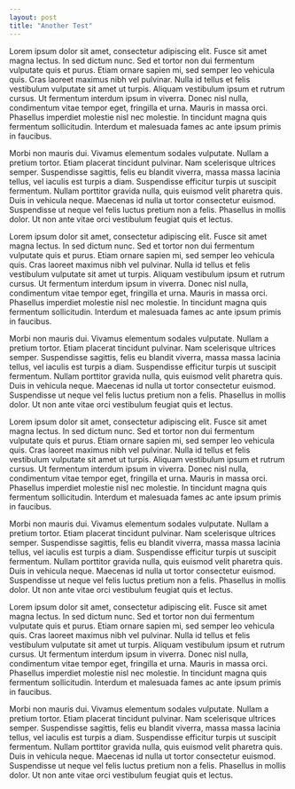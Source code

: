 ```yaml
---
layout: post
title: "Another Test"
---
```

Lorem ipsum dolor sit amet, consectetur adipiscing elit. Fusce sit amet magna lectus. In sed dictum nunc. Sed et tortor non dui fermentum vulputate quis et purus. Etiam ornare sapien mi, sed semper leo vehicula quis. Cras laoreet maximus nibh vel pulvinar. Nulla id tellus et felis vestibulum vulputate sit amet ut turpis. Aliquam vestibulum ipsum et rutrum cursus. Ut fermentum interdum ipsum in viverra. Donec nisl nulla, condimentum vitae tempor eget, fringilla et urna. Mauris in massa orci. Phasellus imperdiet molestie nisl nec molestie. In tincidunt magna quis fermentum sollicitudin. Interdum et malesuada fames ac ante ipsum primis in faucibus.

Morbi non mauris dui. Vivamus elementum sodales vulputate. Nullam a pretium tortor. Etiam placerat tincidunt pulvinar. Nam scelerisque ultrices semper. Suspendisse sagittis, felis eu blandit viverra, massa massa lacinia tellus, vel iaculis est turpis a diam. Suspendisse efficitur turpis ut suscipit fermentum. Nullam porttitor gravida nulla, quis euismod velit pharetra quis. Duis in vehicula neque. Maecenas id nulla ut tortor consectetur euismod. Suspendisse ut neque vel felis luctus pretium non a felis. Phasellus in mollis dolor. Ut non ante vitae orci vestibulum feugiat quis et lectus.

Lorem ipsum dolor sit amet, consectetur adipiscing elit. Fusce sit amet magna lectus. In sed dictum nunc. Sed et tortor non dui fermentum vulputate quis et purus. Etiam ornare sapien mi, sed semper leo vehicula quis. Cras laoreet maximus nibh vel pulvinar. Nulla id tellus et felis vestibulum vulputate sit amet ut turpis. Aliquam vestibulum ipsum et rutrum cursus. Ut fermentum interdum ipsum in viverra. Donec nisl nulla, condimentum vitae tempor eget, fringilla et urna. Mauris in massa orci. Phasellus imperdiet molestie nisl nec molestie. In tincidunt magna quis fermentum sollicitudin. Interdum et malesuada fames ac ante ipsum primis in faucibus.

Morbi non mauris dui. Vivamus elementum sodales vulputate. Nullam a pretium tortor. Etiam placerat tincidunt pulvinar. Nam scelerisque ultrices semper. Suspendisse sagittis, felis eu blandit viverra, massa massa lacinia tellus, vel iaculis est turpis a diam. Suspendisse efficitur turpis ut suscipit fermentum. Nullam porttitor gravida nulla, quis euismod velit pharetra quis. Duis in vehicula neque. Maecenas id nulla ut tortor consectetur euismod. Suspendisse ut neque vel felis luctus pretium non a felis. Phasellus in mollis dolor. Ut non ante vitae orci vestibulum feugiat quis et lectus.

Lorem ipsum dolor sit amet, consectetur adipiscing elit. Fusce sit amet magna lectus. In sed dictum nunc. Sed et tortor non dui fermentum vulputate quis et purus. Etiam ornare sapien mi, sed semper leo vehicula quis. Cras laoreet maximus nibh vel pulvinar. Nulla id tellus et felis vestibulum vulputate sit amet ut turpis. Aliquam vestibulum ipsum et rutrum cursus. Ut fermentum interdum ipsum in viverra. Donec nisl nulla, condimentum vitae tempor eget, fringilla et urna. Mauris in massa orci. Phasellus imperdiet molestie nisl nec molestie. In tincidunt magna quis fermentum sollicitudin. Interdum et malesuada fames ac ante ipsum primis in faucibus.

Morbi non mauris dui. Vivamus elementum sodales vulputate. Nullam a pretium tortor. Etiam placerat tincidunt pulvinar. Nam scelerisque ultrices semper. Suspendisse sagittis, felis eu blandit viverra, massa massa lacinia tellus, vel iaculis est turpis a diam. Suspendisse efficitur turpis ut suscipit fermentum. Nullam porttitor gravida nulla, quis euismod velit pharetra quis. Duis in vehicula neque. Maecenas id nulla ut tortor consectetur euismod. Suspendisse ut neque vel felis luctus pretium non a felis. Phasellus in mollis dolor. Ut non ante vitae orci vestibulum feugiat quis et lectus.

Lorem ipsum dolor sit amet, consectetur adipiscing elit. Fusce sit amet magna lectus. In sed dictum nunc. Sed et tortor non dui fermentum vulputate quis et purus. Etiam ornare sapien mi, sed semper leo vehicula quis. Cras laoreet maximus nibh vel pulvinar. Nulla id tellus et felis vestibulum vulputate sit amet ut turpis. Aliquam vestibulum ipsum et rutrum cursus. Ut fermentum interdum ipsum in viverra. Donec nisl nulla, condimentum vitae tempor eget, fringilla et urna. Mauris in massa orci. Phasellus imperdiet molestie nisl nec molestie. In tincidunt magna quis fermentum sollicitudin. Interdum et malesuada fames ac ante ipsum primis in faucibus.

Morbi non mauris dui. Vivamus elementum sodales vulputate. Nullam a pretium tortor. Etiam placerat tincidunt pulvinar. Nam scelerisque ultrices semper. Suspendisse sagittis, felis eu blandit viverra, massa massa lacinia tellus, vel iaculis est turpis a diam. Suspendisse efficitur turpis ut suscipit fermentum. Nullam porttitor gravida nulla, quis euismod velit pharetra quis. Duis in vehicula neque. Maecenas id nulla ut tortor consectetur euismod. Suspendisse ut neque vel felis luctus pretium non a felis. Phasellus in mollis dolor. Ut non ante vitae orci vestibulum feugiat quis et lectus.